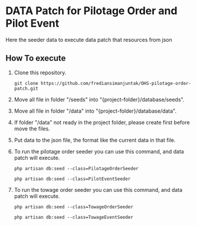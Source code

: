 # DATA Patch for Pilotage Order and Pilot Event

Here the seeder data to execute data patch that resources from json

## How To execute

1. Clone this repository.

    `git clone https://github.com/frediansimanjuntak/OHS-pilotage-order-patch.git`

2. Move all file in folder "/seeds" into "{project-folder}/database/seeds".

3. Move all file in folder "/data" into "{project-folder}/database/data".

4. If folder "/data" not ready in the project folder, please create first before move the files.

5. Put data to the json file, the format like the current data in that file.

6. To run the pilotage order seeder you can use this command, and data patch will execute.

    `php artisan db:seed --class=PilotageOrderSeeder`
    
    `php artisan db:seed --class=PilotEventSeeder`

7. To run the towage order seeder you can use this command, and data patch will execute.

    `php artisan db:seed --class=TowageOrderSeeder`
    
    `php artisan db:seed --class=TowageEventSeeder`

